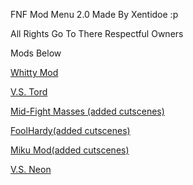 FNF Mod Menu 2.0 Made By Xentidoe :p 

All Rights Go To There Respectful Owners

Mods Below


[Whitty Mod](http://v6p9d9t4.ssl.hwcdn.net/html/3642319/Whitty/index.html)

[V.S. Tord](http://v6p9d9t4.ssl.hwcdn.net/html/3648191/vs%20tord/index.html)

[Mid-Fight Masses (added cutscenes)](https://w8.snokido.com/games/html5/friday-night-funkin/midfight09/index.html)

[FoolHardy(added cutscenes)](https://w8.snokido.com/games/html5/friday-night-funkin/zardy08/index.html)

[Miku Mod(added cutscenes)](https://w8.snokido.com/games/html5/friday-night-funkin/miku05/index.html)

[V.S. Neon](https://v6p9d9t4.ssl.hwcdn.net/html/3633681/template/index.html)
